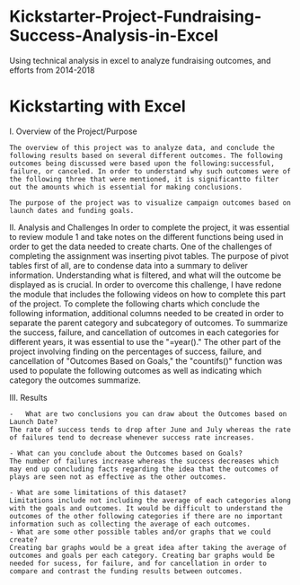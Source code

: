 # Kickstarter-Project-Fundraising-Success-Analysis-in-Excel
Using technical analysis in excel to analyze fundraising outcomes, and efforts from 2014-2018

# Kickstarting with Excel

I. Overview of the Project/Purpose

    The overview of this project was to analyze data, and conclude the following results based on several different outcomes. The following outcomes being discussed were based upon the following:successful, failure, or canceled. In order to understand why such outcomes were of the following three that were mentioned, it is significantto filter out the amounts which is essential for making conclusions. 

    The purpose of the project was to visualize campaign outcomes based on launch dates and funding goals.

II. Analysis and Challenges
   In order to complete the project, it was essential to review module 1 and take notes on the different functions being used in order to get the data needed to create charts. One of the challenges of completing the assignment was inserting pivot tables. The purpose of pivot tables first of all, are to condense data into a summary to deliver information. Understanding what is filtered, and what will the outcome be displayed as is crucial. In order to overcome this challenge, I have redone the module that includes the following videos on how to complete this part of the project. To complete the following charts which conclude the following information, additional columns needed to be created in order to separate the parent category and subcategory of outcomes. To summarize the success, failure, and cancellation of outcomes in each categories for different years, it was essential to use the "=year()." The other part of the project involving finding on the percentages of success, failure, and cancellation of "Outcomes Based on Goals," the "countifs()" function was used to populate the following outcomes as well as indicating which category the outcomes summarize. 
    
III. Results

    -   What are two conclusions you can draw about the Outcomes based on Launch Date?
    The rate of success tends to drop after June and July whereas the rate of failures tend to decrease whenever success rate increases. 

    - What can you conclude about the Outcomes based on Goals?
    The number of failures increase whereas the success decreases which may end up concluding facts regarding the idea that the outcomes of plays are seen not as effective as the other outcomes. 

    - What are some limitations of this dataset?
    Limitations include not including the average of each categories along with the goals and outcomes. It would be difficult to understand the outcomes of the other following categories if there are no important information such as collecting the average of each outcomes. 
    - What are some other possible tables and/or graphs that we could create?
    Creating bar graphs would be a great idea after taking the average of outcomes and goals per each category. Creating bar graphs would be needed for sucess, for failure, and for cancellation in order to compare and contrast the funding results between outcomes.
